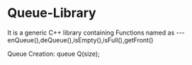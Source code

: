 # Queue-Library
It is a generic C++ library containing Functions named as ---  enQueue(),deQueue(),isEmpty(),isFull(),getFront()

Queue Creation: queue <int> Q(size);
